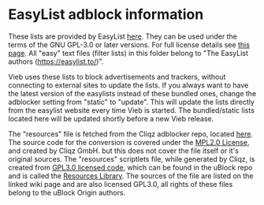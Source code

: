 EasyList adblock information
============================

These lists are provided by EasyList [here](https://easylist.to).
They can be used under the terms of the GNU GPL-3.0 or later versions.
For full license details see [this page](https://easylist.to/pages/licence.html).
All "easy" text files (filter lists) in this folder belong to "The EasyList authors (https://easylist.to/)".

Vieb uses these lists to block advertisements and trackers,
without connecting to external sites to update the lists.
If you always want to have the latest version of the easylists instead of these bundled ones,
change the adblocker setting from "static" to "update".
This will update the lists directly from the easylist website every time Vieb is started.
The bundled/static lists located here will be updated shortly before a new Vieb release.

The "resources" file is fetched from the Cliqz adblocker repo, located [here](https://github.com/ghostery/adblocker).
The source code for the conversion is covered under the [MPL2.0 License](https://github.com/ghostery/adblocker/blob/master/LICENSE),
and created by Cliqz GmbH. but this does not cover the file itself or it's original sources.
The "resources" scriptlets file, while generated by Cliqz, is created from [GPL3.0 licensed code](https://github.com/gorhill/uBlock/blob/master/LICENSE.txt),
which can be found in the uBlock repo and is called the [Resources Library](https://github.com/gorhill/uBlock/wiki/Resources-Library).
The sources of the file are listed on the linked wiki page and are also licensed GPL3.0,
all rights of these files belong to the uBlock Origin authors.
